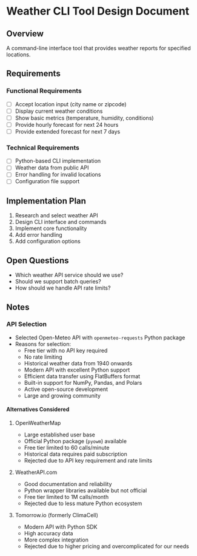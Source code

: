 # Weather CLI Tool Design Document

## Overview

A command-line interface tool that provides weather reports for specified locations.

## Requirements

### Functional Requirements

- [ ] Accept location input (city name or zipcode)
- [ ] Display current weather conditions
- [ ] Show basic metrics (temperature, humidity, conditions)
- [ ] Provide hourly forecast for next 24 hours
- [ ] Provide extended forecast for next 7 days

### Technical Requirements

- [ ] Python-based CLI implementation
- [ ] Weather data from public API
- [ ] Error handling for invalid locations
- [ ] Configuration file support

## Implementation Plan

1. Research and select weather API
2. Design CLI interface and commands
3. Implement core functionality
4. Add error handling
5. Add configuration options

## Open Questions

- Which weather API service should we use?
- Should we support batch queries?
- How should we handle API rate limits?

## Notes

### API Selection

- Selected Open-Meteo API with `openmeteo-requests` Python package
- Reasons for selection:
  - Free tier with no API key required
  - No rate limiting
  - Historical weather data from 1940 onwards
  - Modern API with excellent Python support
  - Efficient data transfer using FlatBuffers format
  - Built-in support for NumPy, Pandas, and Polars
  - Active open-source development
  - Large and growing community

#### Alternatives Considered

1. OpenWeatherMap
   - Large established user base
   - Official Python package (`pyowm`) available
   - Free tier limited to 60 calls/minute
   - Historical data requires paid subscription
   - Rejected due to API key requirement and rate limits

2. WeatherAPI.com
   - Good documentation and reliability
   - Python wrapper libraries available but not official
   - Free tier limited to 1M calls/month
   - Rejected due to less mature Python ecosystem

3. Tomorrow.io (formerly ClimaCell)
   - Modern API with Python SDK
   - High accuracy data
   - More complex integration
   - Rejected due to higher pricing and overcomplicated for our needs
